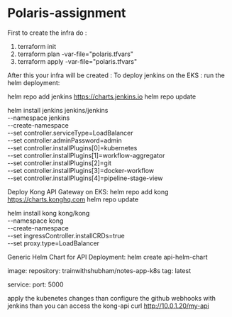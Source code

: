 # Polaris-assignment
First to create the infra do :
1. terraform init
2. terraform plan -var-file="polaris.tfvars"
3. terraform apply -var-file="polaris.tfvars"

After this your infra will be created :
To deploy jenkins on the EKS :
run the helm deployment:

helm repo add jenkins https://charts.jenkins.io
helm repo update

helm install jenkins jenkins/jenkins \
  --namespace jenkins \
  --create-namespace \
  --set controller.serviceType=LoadBalancer \
  --set controller.adminPassword=admin \
  --set controller.installPlugins[0]=kubernetes \
  --set controller.installPlugins[1]=workflow-aggregator \
  --set controller.installPlugins[2]=git \
  --set controller.installPlugins[3]=docker-workflow \
  --set controller.installPlugins[4]=pipeline-stage-view

Deploy Kong API Gateway on EKS:
helm repo add kong https://charts.konghq.com
helm repo update

helm install kong kong/kong \
  --namespace kong \
  --create-namespace \
  --set ingressController.installCRDs=true \
  --set proxy.type=LoadBalancer

Generic Helm Chart for API Deployment:
helm create api-helm-chart

image:
  repository: trainwithshubham/notes-app-k8s
  tag: latest

service:
  port: 5000

apply the kubenetes changes
than configure the github webhooks with jenkins 
than you can access the kong-api 
curl http://10.0.1.20/my-api